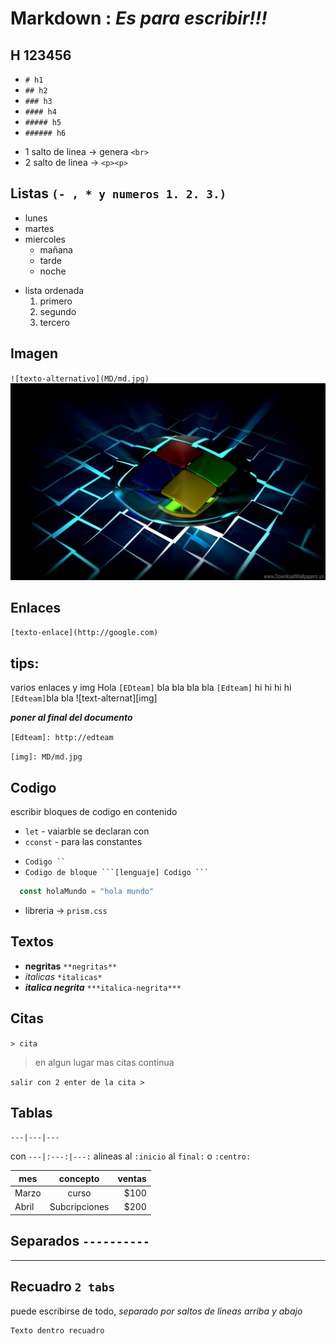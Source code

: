 # Markdown : *Es para escribir!!!*
## H 123456
- `# h1`
- `## h2`
- `### h3`
- `#### h4`
- `##### h5`
- `###### h6`

* 1 salto de linea -> genera `<br>`
* 2 salto de linea -> `<p><p>`

## Listas `(- , * y numeros 1. 2. 3.)`
  - lunes
  - martes
  - miercoles
    - mañana
    - tarde
    - noche

* lista ordenada
	1. primero
	2. segundo
	3. tercero

## Imagen
  `![texto-alternativo](MD/md.jpg)`
  ![texto-alternativo](MD/md.jpg)

## Enlaces
  `[texto-enlace](http://google.com)`
	
## tips: 
  varios enlaces y img
	Hola `[EDteam]` bla bla bla bla `[Edteam]` hi hi hi hi `[Edteam]`bla bla ![text-alternat][img]
  
  ***poner al final del documento***

`[Edteam]: http://edteam` 

`[img]: MD/md.jpg`

## Codigo 
escribir bloques de codigo en contenido
  - `let` - vaiarble se declaran con 
  - `cconst` - para las constantes

  * ` Codigo `` `
  * `Codigo de bloque ```[lenguaje] Codigo ``` ` 
  
``` javascript 
  const holaMundo = "hola mundo"
``` 
- libreria -> `prism.css`

## Textos
  - **negritas** `**negritas**`
  - *italicas* `*italicas*`
  - ***italica negrita***  `***italica-negrita***`
  
## Citas 
`> cita`
  > en algun lugar mas citas
  continua

  `salir con 2 enter de la cita >`

## Tablas 
`---|---|--- `
  
 con `---|:---:|---:` 
  alineas al `:inicio` al `final:` o `:centro:`

mes|concepto|ventas
---|:---:|---:
Marzo | curso | $100
Abril | Subcripciones | $200

## Separados `----------`
----------

## Recuadro `2 tabs` 
puede escribirse de todo, *separado por saltos de lineas arriba y abajo*
    
    Texto dentro recuadro
    